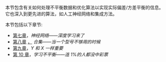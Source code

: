 

本节包含有关如何处理不平衡数据和优化算法以实现实际偏差/方差平衡的信息。它也深入到更先进的算法，如人工神经网络和集成方法。

本节包括以下章节:

*   [第七章](https://cdp.packtpub.com/hands_on_machine_learning_with_scikit_learn/wp-admin/post.php?post=33&action=edit)，*神经网络——深度学习来了*
*   [第八章](https://cdp.packtpub.com/hands_on_machine_learning_with_scikit_learn/wp-admin/post.php?post=30&action=edit) [，](https://cdp.packtpub.com/hands_on_machine_learning_with_scikit_learn/wp-admin/post.php?post=30&action=edit) *合集——当一个型号不够用的时候*
*   [第九章](https://cdp.packtpub.com/hands_on_machine_learning_with_scikit_learn/wp-admin/post.php?post=31&action=edit)，*Y 和 X 一样重要*
*   [第 10 章](https://cdp.packtpub.com/hands_on_machine_learning_with_scikit_learn/wp-admin/post.php?post=32&action=edit)，*学习不平衡——连 1%的人都没中彩票*